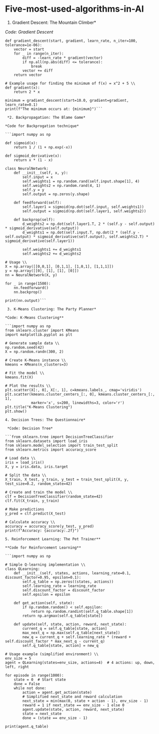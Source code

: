 # Five-most-used-algorithms-in-AI

1. Gradient Descent: The Mountain Climber*
 
 *Code: Gradient Descent*
 
```import numpy as np
def gradient_descent(start, gradient, learn_rate, n_iter=100, tolerance=1e-06):
    vector = start
    for _ in range(n_iter):
        diff = -learn_rate * gradient(vector)
        if np.all(np.abs(diff) <= tolerance):
            break
        vector += diff
    return vector

# Example usage for finding the minimum of f(x) = x^2 + 5 \\
def gradient(x):
    return 2 * x

minimum = gradient_descent(start=10.0, gradient=gradient, learn_rate=0.1)
print(f"The minimum occurs at: {minimum}")```

 *2. Backpropagation: The Blame Game*

*Code for Backprogation technique*

```import numpy as np

def sigmoid(x):
    return 1 / (1 + np.exp(-x))

def sigmoid_derivative(x):
    return x * (1 - x)

class NeuralNetwork:
    def __init__(self, x, y):
        self.input = x
        self.weights1 = np.random.rand(self.input.shape[1], 4)
        self.weights2 = np.random.rand(4, 1)
        self.y = y
        self.output = np.zeros(y.shape)

    def feedforward(self):
        self.layer1 = sigmoid(np.dot(self.input, self.weights1))
        self.output = sigmoid(np.dot(self.layer1, self.weights2))

    def backprop(self):
        d_weights2 = np.dot(self.layer1.T, 2 * (self.y - self.output) * sigmoid_derivative(self.output))
        d_weights1 = np.dot(self.input.T, np.dot(2 * (self.y - self.output) * sigmoid_derivative(self.output), self.weights2.T) * sigmoid_derivative(self.layer1))

        self.weights1 += d_weights1
        self.weights2 += d_weights2

# Usage \\
X = np.array([[0,0,1], [0,1,1], [1,0,1], [1,1,1]])
y = np.array([[0], [1], [1], [0]])
nn = NeuralNetwork(X, y)

for _ in range(1500):
    nn.feedforward()
    nn.backprop()

print(nn.output)```

 3. K-Means Clustering: The Party Planner* 

*Code: K-Means Clustering** 

```import numpy as np
from sklearn.cluster import KMeans
import matplotlib.pyplot as plt

# Generate sample data \\
np.random.seed(42)
X = np.random.randn(300, 2)

# Create K-Means instance \\
kmeans = KMeans(n_clusters=3)

# Fit the model \\
kmeans.fit(X)

# Plot the results \\
plt.scatter(X[:, 0], X[:, 1], c=kmeans.labels_, cmap='viridis')
plt.scatter(kmeans.cluster_centers_[:, 0], kmeans.cluster_centers_[:, 1], 
            marker='x', s=200, linewidths=3, color='r')
plt.title("K-Means Clustering")
plt.show()

4. Decision Trees: The Questionnaire*

 *Code: Decision Tree*

```from sklearn.tree import DecisionTreeClassifier
from sklearn.datasets import load_iris
from sklearn.model_selection import train_test_split
from sklearn.metrics import accuracy_score

# Load data \\
iris = load_iris()
X, y = iris.data, iris.target

# Split the data \\
X_train, X_test, y_train, y_test = train_test_split(X, y, test_size=0.2, random_state=42)

# Create and train the model \\
clf = DecisionTreeClassifier(random_state=42)
clf.fit(X_train, y_train)

# Make predictions
y_pred = clf.predict(X_test)

# Calculate accuracy \\
accuracy = accuracy_score(y_test, y_pred)
print(f"Accuracy: {accuracy:.2f}")```

5. Reinforcement Learning: The Pet Trainer** 

**Code for Reinforcement Learning** 

```import numpy as np

# Simple Q-learning implementation \\
class QLearning:
    def __init__(self, states, actions, learning_rate=0.1, discount_factor=0.95, epsilon=0.1):
        self.q_table = np.zeros((states, actions))
        self.learning_rate = learning_rate
        self.discount_factor = discount_factor
        self.epsilon = epsilon

    def get_action(self, state):
        if np.random.random() < self.epsilon:
            return np.random.randint(self.q_table.shape[1])
        return np.argmax(self.q_table[state])

    def update(self, state, action, reward, next_state):
        current_q = self.q_table[state, action]
        max_next_q = np.max(self.q_table[next_state])
        new_q = current_q + self.learning_rate * (reward + self.discount_factor * max_next_q - current_q)
        self.q_table[state, action] = new_q

# Usage example (simplified environment) \\
env_size = 5
agent = QLearning(states=env_size, actions=4)  # 4 actions: up, down, left, right

for episode in range(1000):
    state = 0  # Start state
    done = False
    while not done:
        action = agent.get_action(state)
        # Simplified next_state and reward calculation
        next_state = min(max(0, state + action - 1), env_size - 1)
        reward = 1 if next_state == env_size - 1 else 0
        agent.update(state, action, reward, next_state)
        state = next_state
        done = (state == env_size - 1)

print(agent.q_table)
```
